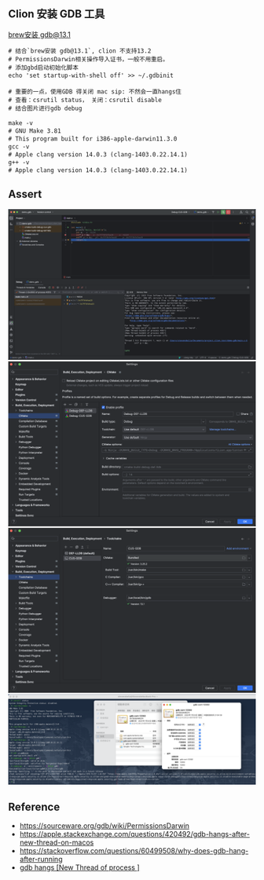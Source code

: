 ## Clion 安装 GDB 工具
[brew安装 gdb@13.1](../../mac/brew.md)
```shell
# 结合`brew安装 gdb@13.1`, clion 不支持13.2
# PermissionsDarwin相关操作导入证书，一般不用重启。
# 添加gbd启动初始化脚本
echo 'set startup-with-shell off' >> ~/.gdbinit

# 重要的一点，使用GDB 得关闭 mac sip: 不然会一直hangs住
# 查看：csrutil status， 关闭：csrutil disable
# 结合图片进行gdb debug
```
```shell
make -v
# GNU Make 3.81
# This program built for i386-apple-darwin11.3.0
gcc -v 
# Apple clang version 14.0.3 (clang-1403.0.22.14.1)
g++ -v 
# Apple clang version 14.0.3 (clang-1403.0.22.14.1)
```


## Assert
![](/.images/devops/os/softwares/clion-debug-with-gdb.png ':size=98%')
![](/.images/devops/os/softwares/clion-gdb-config-1.png ':size=49%')
![](/.images/devops/os/softwares/clion-gdb-config-2.png ':size=49%')
![](/.images/devops/os/softwares/clion-gdb-config-3.png ':size=98%')

## Reference
* https://sourceware.org/gdb/wiki/PermissionsDarwin
* https://apple.stackexchange.com/questions/420492/gdb-hangs-after-new-thread-on-macos
* https://stackoverflow.com/questions/60499508/why-does-gdb-hang-after-running
* [gdb hangs [New Thread of process ]](https://www.google.com.hk/search?q=gdb+hangs+%5BNew+Thread+of+process+%5D)